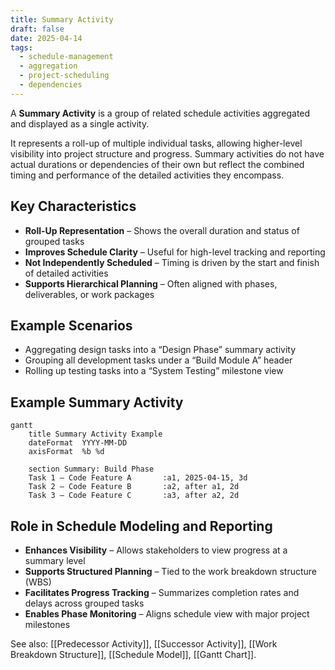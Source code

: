 ```yaml
---
title: Summary Activity
draft: false
date: 2025-04-14
tags:
  - schedule-management
  - aggregation
  - project-scheduling
  - dependencies
---
```


A **Summary Activity** is a group of related schedule activities aggregated and displayed as a single activity.

It represents a roll-up of multiple individual tasks, allowing higher-level visibility into project structure and progress. Summary activities do not have actual durations or dependencies of their own but reflect the combined timing and performance of the detailed activities they encompass.

## Key Characteristics

- **Roll-Up Representation** – Shows the overall duration and status of grouped tasks  
- **Improves Schedule Clarity** – Useful for high-level tracking and reporting  
- **Not Independently Scheduled** – Timing is driven by the start and finish of detailed activities  
- **Supports Hierarchical Planning** – Often aligned with phases, deliverables, or work packages  

## Example Scenarios

- Aggregating design tasks into a “Design Phase” summary activity  
- Grouping all development tasks under a “Build Module A” header  
- Rolling up testing tasks into a “System Testing” milestone view

## Example Summary Activity

```mermaid
gantt
    title Summary Activity Example
    dateFormat  YYYY-MM-DD
    axisFormat  %b %d

    section Summary: Build Phase
    Task 1 – Code Feature A       :a1, 2025-04-15, 3d
    Task 2 – Code Feature B       :a2, after a1, 2d
    Task 3 – Code Feature C       :a3, after a2, 2d
```

## Role in Schedule Modeling and Reporting

- **Enhances Visibility** – Allows stakeholders to view progress at a summary level  
- **Supports Structured Planning** – Tied to the work breakdown structure (WBS)  
- **Facilitates Progress Tracking** – Summarizes completion rates and delays across grouped tasks  
- **Enables Phase Monitoring** – Aligns schedule view with major project milestones  

See also: [[Predecessor Activity]], [[Successor Activity]], [[Work Breakdown Structure]], [[Schedule Model]], [[Gantt Chart]].
